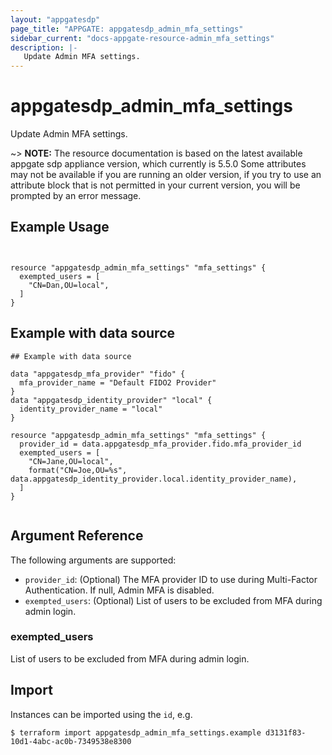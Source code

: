 ```yaml
---
layout: "appgatesdp"
page_title: "APPGATE: appgatesdp_admin_mfa_settings"
sidebar_current: "docs-appgate-resource-admin_mfa_settings"
description: |-
   Update Admin MFA settings.
---
```


# appgatesdp_admin_mfa_settings

Update Admin MFA settings.

~> **NOTE:**  The resource documentation is based on the latest available appgate sdp appliance version, which currently is 5.5.0
Some attributes may not be available if you are running an older version, if you try to use an attribute block that is not permitted in your current version, you will be prompted by an error message.


## Example Usage

```hcl


resource "appgatesdp_admin_mfa_settings" "mfa_settings" {
  exempted_users = [
    "CN=Dan,OU=local",
  ]
}

```
## Example with data source
```hcl
## Example with data source

data "appgatesdp_mfa_provider" "fido" {
  mfa_provider_name = "Default FIDO2 Provider"
}
data "appgatesdp_identity_provider" "local" {
  identity_provider_name = "local"
}

resource "appgatesdp_admin_mfa_settings" "mfa_settings" {
  provider_id = data.appgatesdp_mfa_provider.fido.mfa_provider_id
  exempted_users = [
    "CN=Jane,OU=local",
    format("CN=Joe,OU=%s", data.appgatesdp_identity_provider.local.identity_provider_name),
  ]
}


```


## Argument Reference

The following arguments are supported:


* `provider_id`: (Optional) The MFA provider ID to use during Multi-Factor Authentication. If null, Admin MFA is disabled.
* `exempted_users`: (Optional) List of users to be excluded from MFA during admin login.


### exempted_users
List of users to be excluded from MFA during admin login.




## Import

Instances can be imported using the `id`, e.g.

```
$ terraform import appgatesdp_admin_mfa_settings.example d3131f83-10d1-4abc-ac0b-7349538e8300
```
